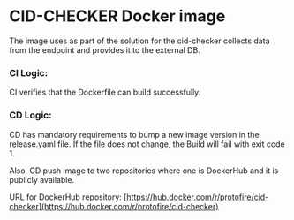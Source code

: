 # CID-CHECKER Docker image

The image uses as part of the solution for the cid-checker collects data from the endpoint and provides it to the external DB.

### CI Logic:
CI verifies that the Dockerfile can build successfully.

### CD Logic:
CD has mandatory requirements to bump a new image version in the release.yaml file.
If the file does not change, the Build will fail with exit code 1.

Also, CD push image to two repositories where one is DockerHub and it is publicly available.

URL for DockerHub repository: [https://hub.docker.com/r/protofire/cid-checker](https://hub.docker.com/r/protofire/cid-checker)


